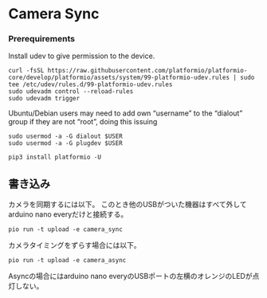 # Camera Sync

### Prerequirements

Install udev to give permission to the device.

```
curl -fsSL https://raw.githubusercontent.com/platformio/platformio-core/develop/platformio/assets/system/99-platformio-udev.rules | sudo tee /etc/udev/rules.d/99-platformio-udev.rules
sudo udevadm control --reload-rules
sudo udevadm trigger
```

Ubuntu/Debian users may need to add own “username” to the “dialout” group if they are not “root”, doing this issuing

```
sudo usermod -a -G dialout $USER
sudo usermod -a -G plugdev $USER
```

```
pip3 install platformio -U
```

## 書き込み

カメラを同期するには以下。
このとき他のUSBがついた機器はすべて外してarduino nano everyだけと接続する。

```
pio run -t upload -e camera_sync
```

カメラタイミングをずらす場合には以下。

```
pio run -t upload -e camera_async
```

Asyncの場合にはarduino nano everyのUSBポートの左横のオレンジのLEDが点灯しない。

